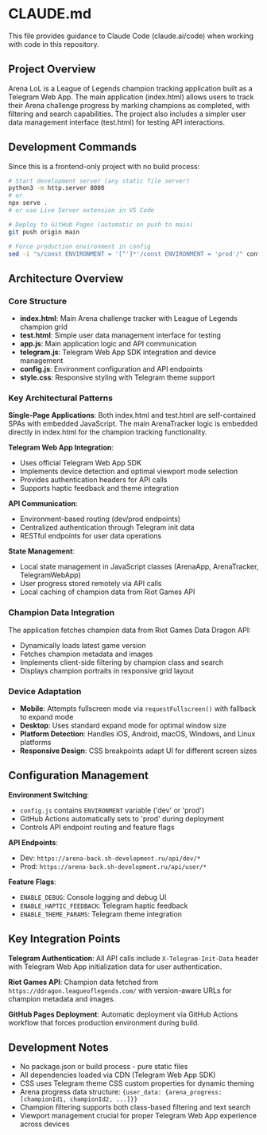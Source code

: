 # CLAUDE.md

This file provides guidance to Claude Code (claude.ai/code) when working with code in this repository.

## Project Overview

Arena LoL is a League of Legends champion tracking application built as a Telegram Web App. The main application (index.html) allows users to track their Arena challenge progress by marking champions as completed, with filtering and search capabilities. The project also includes a simpler user data management interface (test.html) for testing API interactions.

## Development Commands

Since this is a frontend-only project with no build process:

```bash
# Start development server (any static file server)
python3 -m http.server 8000
# or
npx serve .
# or use Live Server extension in VS Code

# Deploy to GitHub Pages (automatic on push to main)
git push origin main

# Force production environment in config
sed -i "s/const ENVIRONMENT = '[^']*'/const ENVIRONMENT = 'prod'/" config.js
```

## Architecture Overview

### Core Structure
- **index.html**: Main Arena challenge tracker with League of Legends champion grid
- **test.html**: Simple user data management interface for testing
- **app.js**: Main application logic and API communication
- **telegram.js**: Telegram Web App SDK integration and device management
- **config.js**: Environment configuration and API endpoints
- **style.css**: Responsive styling with Telegram theme support

### Key Architectural Patterns

**Single-Page Applications**: Both index.html and test.html are self-contained SPAs with embedded JavaScript. The main ArenaTracker logic is embedded directly in index.html for the champion tracking functionality.

**Telegram Web App Integration**:
- Uses official Telegram Web App SDK
- Implements device detection and optimal viewport mode selection
- Provides authentication headers for API calls
- Supports haptic feedback and theme integration

**API Communication**:
- Environment-based routing (dev/prod endpoints)
- Centralized authentication through Telegram init data
- RESTful endpoints for user data operations

**State Management**:
- Local state management in JavaScript classes (ArenaApp, ArenaTracker, TelegramWebApp)
- User progress stored remotely via API calls
- Local caching of champion data from Riot Games API

### Champion Data Integration
The application fetches champion data from Riot Games Data Dragon API:
- Dynamically loads latest game version
- Fetches champion metadata and images
- Implements client-side filtering by champion class and search
- Displays champion portraits in responsive grid layout

### Device Adaptation
- **Mobile**: Attempts fullscreen mode via `requestFullscreen()` with fallback to expand mode
- **Desktop**: Uses standard expand mode for optimal window size
- **Platform Detection**: Handles iOS, Android, macOS, Windows, and Linux platforms
- **Responsive Design**: CSS breakpoints adapt UI for different screen sizes

## Configuration Management

**Environment Switching**:
- `config.js` contains `ENVIRONMENT` variable ('dev' or 'prod')
- GitHub Actions automatically sets to 'prod' during deployment
- Controls API endpoint routing and feature flags

**API Endpoints**:
- Dev: `https://arena-back.sh-development.ru/api/dev/*`
- Prod: `https://arena-back.sh-development.ru/api/user/*`

**Feature Flags**:
- `ENABLE_DEBUG`: Console logging and debug UI
- `ENABLE_HAPTIC_FEEDBACK`: Telegram haptic feedback
- `ENABLE_THEME_PARAMS`: Telegram theme integration

## Key Integration Points

**Telegram Authentication**: All API calls include `X-Telegram-Init-Data` header with Telegram Web App initialization data for user authentication.

**Riot Games API**: Champion data fetched from `https://ddragon.leagueoflegends.com/` with version-aware URLs for champion metadata and images.

**GitHub Pages Deployment**: Automatic deployment via GitHub Actions workflow that forces production environment during build.

## Development Notes

- No package.json or build process - pure static files
- All dependencies loaded via CDN (Telegram Web App SDK)
- CSS uses Telegram theme CSS custom properties for dynamic theming
- Arena progress data structure: `{user_data: {arena_progress: [championId1, championId2, ...]}}`
- Champion filtering supports both class-based filtering and text search
- Viewport management crucial for proper Telegram Web App experience across devices